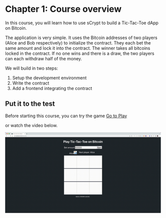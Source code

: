 # Chapter 1: Course overview

In this course, you will learn how to use sCrypt to build a Tic-Tac-Toe dApp on Bitcoin.

The application is very simple. It uses the Bitcoin addresses of two players (Alice and Bob respectively) to initialize the contract. They each bet the same amount and lock it into the contract. The winner takes all bitcoins locked in the contract. If no one wins and there is a draw, the two players can each withdraw half of the money.

We will build in two steps:

1. Setup the development environment
2. Write the contract
3. Add a frontend integrating the contract


## Put it to the test

Before starting this course, you can try the game [Go to Play](https://scrypt.io/tic-tac-toe)

or watch the video below.

![Tic-Tac-Toe](https://github.com/sCrypt-Inc/image-hosting/blob/master/learn-scrypt-courses/dapp.gif?raw=true)
